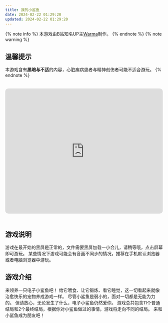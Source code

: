 ```yaml
---
title: 我的小鲨鱼
date: 2024-02-22 01:29:20
updated: 2024-02-22 01:29:20
---
```


<style>
iframe#shark {
  border: none;
  border-radius: 10px;
  height: 400px;
  margin: 20px 0;
  max-width: 600px;
  width: 100%;
}
</style>

{% note info %}
本游戏由B站知名UP主[Warma](https://space.bilibili.com/53456)制作。
{% endnote %}
{% note warning %}
## 温馨提示
本游戏含有**黑暗与不适**的内容，心脏疾病患者与精神创伤者可能不适合游玩。
{% endnote %}

<iframe id="shark" allow="autoplay; fullscreen" src="https://games.construct.net/60078/latest" allowfullscreen="true" referrerpolicy="no-referrer" sandbox="allow-popups allow-same-origin allow-scripts"></iframe>

## 游戏说明
游戏在最开始的黑屏是正常的，文件需要黑屏加载一小会儿，请稍等哦，点击屏幕即可游玩。
某些情况下游戏可能会有音画不同步的情况，推荐在手机默认浏览器或者电脑浏览器中游玩。

## 游戏介绍
来领养一只电子小鲨鱼吧！
给它喂食、让它锻炼、看它睡觉，这一切看起来就像治愈快乐的宠物养成游戏一样。
尽管小鲨鱼是弱小的，面对一切都是无能为力的。
但请放心，无论发生了什么，电子小鲨鱼仍然爱你。
游戏总共包含11个普通结局和2个最终结局，根据你对小鲨鱼做过的事情，游戏将走向不同的结局。
来和小鲨鱼成为朋友吧！
